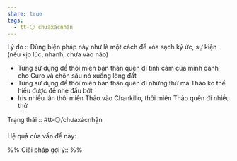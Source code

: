 ```yaml
---
share: true
tags:
  - tt-⚪_chưaxácnhận
---
```


Lý do :: Dùng biện pháp này như là một cách để xóa sạch ký ức, sự kiện (nếu kịp lúc, nhanh, chưa vào não)
- Từng sử dụng để thôi miên bản thân quên đi tình cảm của mình dành cho Guro và chôn sâu nó xuống lòng đất
- Từng sử dụng để thôi miên bản thân quên đi những thứ mà Thảo ko thể hiểu được để nhẹ đầu bớt
- Iris nhiều lần thôi miên Thảo vào Chankillo, thôi miên Thảo quên đi nhiều thứ

Trạng thái :: #tt-⚪/chưaxácnhận

Hệ quả của vấn đề này:


%%
Giải pháp gợi ý:: 
%%

